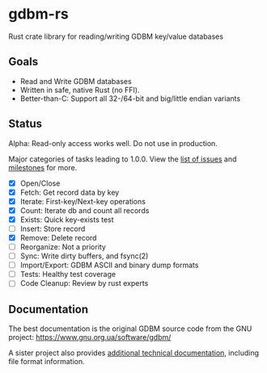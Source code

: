 # gdbm-rs
Rust crate library for reading/writing GDBM key/value databases

## Goals

* Read and Write GDBM databases
* Written in safe, native Rust (no FFI).
* Better-than-C:  Support all 32-/64-bit and big/little endian variants

## Status

Alpha:  Read-only access works well.  Do not use in production.

Major categories of tasks leading to 1.0.0.  View the
[list of issues](https://github.com/jgarzik/gdbm-rs/issues) and
[milestones](https://github.com/jgarzik/gdbm-rs/milestones) for more.

- [x] Open/Close
- [x] Fetch: Get record data by key
- [x] Iterate: First-key/Next-key operations
- [x] Count: Iterate db and count all records
- [x] Exists: Quick key-exists test
- [ ] Insert: Store record
- [X] Remove: Delete record
- [ ] Reorganize: Not a priority
- [ ] Sync: Write dirty buffers, and fsync(2)
- [ ] Import/Export:  GDBM ASCII and binary dump formats
- [ ] Tests:  Healthy test coverage
- [ ] Code Cleanup:  Review by rust experts

## Documentation

The best documentation is the original GDBM source code from the GNU project: https://www.gnu.org.ua/software/gdbm/

A sister project also provides [additional technical documentation](https://github.com/jgarzik/gdbm-docs), including file format information.

